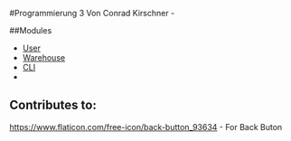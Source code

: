 #Programmierung 3
Von Conrad Kirschner - 

##Modules 
- [User](./src/user/readme.md)
- [Warehouse](./src/warehouse/readme.md)
- [CLI](./src/cli/readme.md)
- 

## Contributes to:
https://www.flaticon.com/free-icon/back-button_93634 - For Back Buton